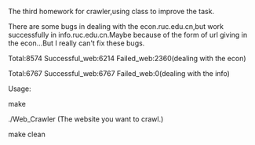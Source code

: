 The third homework for crawler,using class to improve the task.

There are some bugs in dealing with the econ.ruc.edu.cn,but work successfully in info.ruc.edu.cn.Maybe because of the form of url giving in the econ...But I really can't fix these bugs.

Total:8574 Successful_web:6214 Failed_web:2360(dealing with the econ)

Total:6767 Successful_web:6767 Failed_web:0(dealing with the info)

Usage:

make

./Web_Crawler (The website you want to crawl.)

make clean
